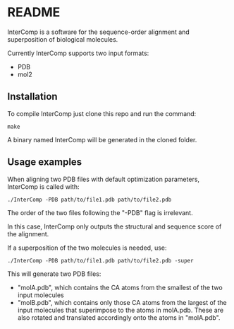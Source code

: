 # README #

InterComp is a software for the sequence-order alignment and superposition of biological molecules.

Currently InterComp supports two input formats:

* PDB
* mol2

## Installation ##

To compile InterComp just clone this repo and run the command:

```
make
```

A binary named InterComp will be generated in the cloned folder.

## Usage examples ##

When aligning two PDB files with default optimization parameters, InterComp is called with:

```
./InterComp -PDB path/to/file1.pdb path/to/file2.pdb
```

The order of the two files following the "-PDB" flag is irrelevant.

In this case, InterComp only outputs the structural and sequence score of the alignment.

If a superposition of the two molecules is needed, use:

```
./InterComp -PDB path/to/file1.pdb path/to/file2.pdb -super
```

This will generate two PDB files:

* "molA.pdb", which contains the CA atoms from the smallest of the two input molecules
* "molB.pdb", which contains only those CA atoms from the largest of the input molecules that superimpose to the atoms in molA.pdb. These are also rotated and translated accordingly onto the atoms in "molA.pdb".
